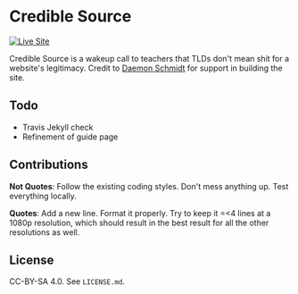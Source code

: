 # Credible Source
[![Live Site](https://img.shields.io/badge/site-live-blue.svg?style=plastic)](https://crediblesource.org/)

Credible Source is a wakeup call to teachers that TLDs don't mean shit for a website's legitimacy. Credit to [Daemon Schmidt](https://twitter.com/DaemonSchmidt) for support in building the site.

## Todo
* Travis Jekyll check
* Refinement of guide page

## Contributions 
**Not Quotes**: Follow the existing coding styles. Don't mess anything up. Test everything locally.

**Quotes**: Add a new line. Format it properly. Try to keep it =<4 lines at a 1080p resolution, which should result in the best result for all the other resolutions as well.

## License
CC-BY-SA 4.0. See `LICENSE.md`.